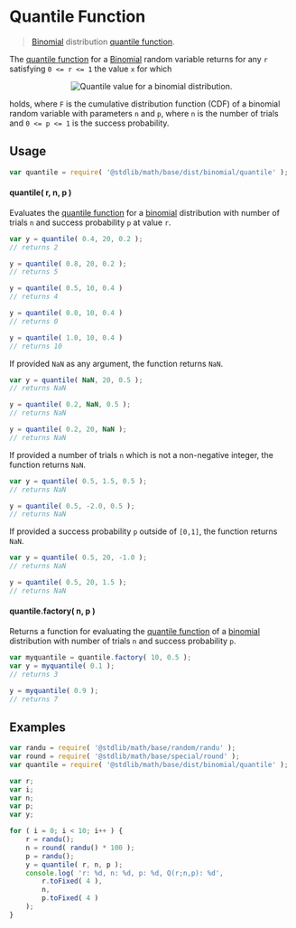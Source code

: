 Quantile Function
===

> [Binomial][binomial] distribution [quantile function][quantile-function].

<section class="intro">

The [quantile function][quantile-function] for a [Binomial][binomial] random variable returns for any `r` satisfying `0 <= r <= 1` the value `x` for which

<!-- <equation class="equation" label="eq:quantile_function" align="center" raw="F(x-1;n,p) < r \le F(x;n,p)" alt="Quantile value for a binomial distribution."> -->

<div class="equation" align="center" data-raw-text="F(x-1;n,p) < r \le F(x;n,p)" data-equation="eq:quantile_function">
    <img src="" alt="Quantile value for a binomial distribution.">
    <br>
</div>

<!-- </equation> -->

holds, where `F` is the cumulative distribution function (CDF) of a binomial random variable with parameters `n` and `p`, where `n` is the number of trials and `0 <= p <= 1` is the success probability.

</section>

<!-- /.intro -->

<section class="usage">

## Usage
``` javascript
var quantile = require( '@stdlib/math/base/dist/binomial/quantile' );
```

#### quantile( r, n, p )

Evaluates the [quantile function][quantile-function] for a [binomial][binomial] distribution with number of trials `n` and success probability `p` at value `r`.

``` javascript
var y = quantile( 0.4, 20, 0.2 );
// returns 2

y = quantile( 0.8, 20, 0.2 );
// returns 5

y = quantile( 0.5, 10, 0.4 )
// returns 4

y = quantile( 0.0, 10, 0.4 )
// returns 0

y = quantile( 1.0, 10, 0.4 )
// returns 10
```

If provided `NaN` as any argument, the function returns `NaN`.

``` javascript
var y = quantile( NaN, 20, 0.5 );
// returns NaN

y = quantile( 0.2, NaN, 0.5 );
// returns NaN

y = quantile( 0.2, 20, NaN );
// returns NaN
```

If provided a number of trials `n` which is not a non-negative integer, the function returns `NaN`.

``` javascript
var y = quantile( 0.5, 1.5, 0.5 );
// returns NaN

y = quantile( 0.5, -2.0, 0.5 );
// returns NaN
```

If provided a success probability `p` outside of `[0,1]`, the function returns `NaN`.

``` javascript
var y = quantile( 0.5, 20, -1.0 );
// returns NaN

y = quantile( 0.5, 20, 1.5 );
// returns NaN
```

#### quantile.factory( n, p )

Returns a function for evaluating the [quantile function][quantile-function] of a [binomial][binomial] distribution with number of trials `n` and success probability `p`.

``` javascript
var myquantile = quantile.factory( 10, 0.5 );
var y = myquantile( 0.1 );
// returns 3

y = myquantile( 0.9 );
// returns 7
```

</section>

<!-- /.usage -->

<section class="examples">

## Examples

``` javascript
var randu = require( '@stdlib/math/base/random/randu' );
var round = require( '@stdlib/math/base/special/round' );
var quantile = require( '@stdlib/math/base/dist/binomial/quantile' );

var r;
var i;
var n;
var p;
var y;

for ( i = 0; i < 10; i++ ) {
    r = randu();
    n = round( randu() * 100 );
    p = randu();
    y = quantile( r, n, p );
    console.log( 'r: %d, n: %d, p: %d, Q(r;n,p): %d',
        r.toFixed( 4 ),
        n,
        p.toFixed( 4 )
    );
}
```

</section>

<!-- /.examples -->


<section class="links">

[binomial]: https://en.wikipedia.org/wiki/Binomial_distribution
[quantile-function]: https://en.wikipedia.org/wiki/Quantile_function

</section>

<!-- /.links -->
